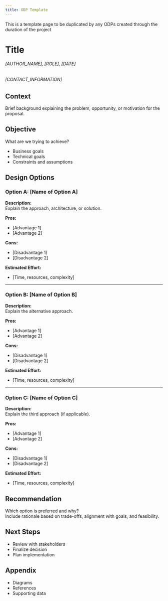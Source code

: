 ```yaml
---
title: ODP Template
---
```


This is a template page to be duplicated by any ODPs created through the duration of the project

# Title
###### [AUTHOR_NAME], [ROLE], [DATE]
###### [CONTACT_INFORMATION]

## Context
Brief background explaining the problem, opportunity, or motivation for the proposal.

## Objective
What are we trying to achieve?  
- Business goals  
- Technical goals  
- Constraints and assumptions

## Design Options

### Option A: [Name of Option A]
**Description:**  
Explain the approach, architecture, or solution.

**Pros:**  
- [Advantage 1]  
- [Advantage 2]

**Cons:**  
- [Disadvantage 1]  
- [Disadvantage 2]

**Estimated Effort:**  
- [Time, resources, complexity]

---

### Option B: [Name of Option B]
**Description:**  
Explain the alternative approach.

**Pros:**  
- [Advantage 1]  
- [Advantage 2]

**Cons:**  
- [Disadvantage 1]  
- [Disadvantage 2]

**Estimated Effort:**  
- [Time, resources, complexity]

---

### Option C: [Name of Option C]
**Description:**  
Explain the third approach (if applicable).

**Pros:**  
- [Advantage 1]  
- [Advantage 2]

**Cons:**  
- [Disadvantage 1]  
- [Disadvantage 2]

**Estimated Effort:**  
- [Time, resources, complexity]

## Recommendation
Which option is preferred and why?  
Include rationale based on trade-offs, alignment with goals, and feasibility.

## Next Steps
- Review with stakeholders  
- Finalize decision  
- Plan implementation

## Appendix
- Diagrams  
- References  
- Supporting data
